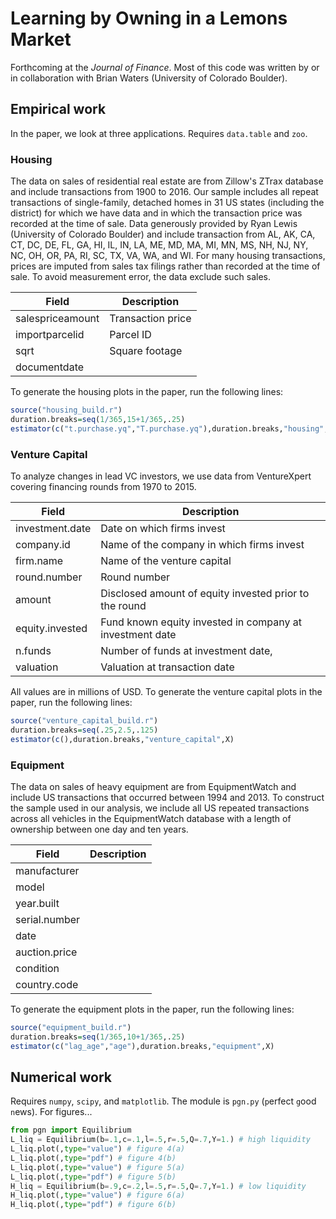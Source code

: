 # Learning by Owning in a Lemons Market

Forthcoming at the  *Journal of Finance*. Most of this code was written by or in collaboration with Brian Waters (University of Colorado Boulder).

## Empirical work
In the paper, we look at three applications. Requires `data.table` and `zoo`.

### Housing 
The data on sales of residential real estate are from Zillow's ZTrax database and include transactions from 1900 to 2016. Our sample includes all repeat transactions of single-family, detached homes in 31 US states (including the district) for which we have data and in which the transaction price was recorded at the time of sale. Data generously provided by Ryan Lewis (University of Colorado Boulder) and include transaction from AL, AK, CA, CT, DC, DE, FL, GA, HI, IL, IN, LA, ME, MD, MA, MI, MN, MS, NH, NJ, NY, NC, OH, OR, PA, RI, SC, TX, VA, WA, and WI. For many housing transactions, prices are imputed from sales tax filings rather than recorded at the time of sale. To avoid measurement error, the data exclude such sales. 

Field | Description
----- | -----------
salespriceamount | Transaction price
importparcelid | Parcel ID
sqrt | Square footage
documentdate |

To generate the housing plots in the paper, run the following lines:

```R
source("housing_build.r")
duration.breaks=seq(1/365,15+1/365,.25)
estimator(c("t.purchase.yq","T.purchase.yq"),duration.breaks,"housing",X)
```

### Venture Capital 
To analyze changes in lead VC investors, we use data from VentureXpert covering financing rounds from 1970 to 2015.


Field | Description
----- | -----------
investment.date | Date on which firms invest
company.id | Name of the company in which firms invest
firm.name | Name of the venture capital
round.number | Round number
amount | Disclosed amount of equity invested prior to the round
equity.invested | Fund known equity invested in company at investment date 
n.funds | Number of funds at investment date,
valuation | Valuation at transaction date 

All values are in millions of USD. To generate the venture capital plots in the paper, run the following lines:

```R
source("venture_capital_build.r")
duration.breaks=seq(.25,2.5,.125)
estimator(c(),duration.breaks,"venture_capital",X)
```

### Equipment

The data on sales of heavy equipment are from EquipmentWatch and include US transactions that occurred between 1994 and 2013. To construct the sample used in our analysis, we include all US repeated transactions across all vehicles in the EquipmentWatch database with a length of ownership between one day and ten years. 

Field | Description
----- | -----------
manufacturer | 
model | 
year.built | 
serial.number | 
date | 
auction.price | 
condition | 
country.code | 

To generate the equipment plots in the paper, run the following lines:
```R
source("equipment_build.r")
duration.breaks=seq(1/365,10+1/365,.25)
estimator(c("lag_age","age"),duration.breaks,"equipment",X)
```

## Numerical work
Requires `numpy`, `scipy`, and `matplotlib`. The module is `pgn.py` (`p`erfect `g`ood `n`ews). For figures...

```Python
from pgn import Equilibrium
L_liq = Equilibrium(b=.1,c=.1,l=.5,r=.5,Q=.7,Y=1.) # high liquidity
L_liq.plot(,type="value") # figure 4(a)
L_liq.plot(,type="pdf") # figure 4(b)
L_liq.plot(,type="value") # figure 5(a)
L_liq.plot(,type="pdf") # figure 5(b)
H_liq = Equilibrium(b=.9,c=.2,l=.5,r=.5,Q=.7,Y=1.) # low liquidity
H_liq.plot(,type="value") # figure 6(a)
H_liq.plot(,type="pdf") # figure 6(b)
```

